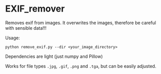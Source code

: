 # EXIF_remover

Removes exif from images. It overwrites the images, therefore be careful with sensible data!!!

Usage:

`python remove_exif.py --dir <your_image_directory>`

Dependencies are light (just numpy and Pillow)

Works for file types `.jpg`, `.gif`, `.png` and `.tga`, but can be easily adjusted.
